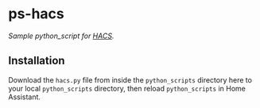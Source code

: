 # ps-hacs

_Sample python_script for [HACS](https://github.com/custom-components/hacs)._

## Installation

Download the `hacs.py` file from inside the `python_scripts` directory here to your local `python_scripts` directory, then reload `python_scripts` in Home Assistant.
